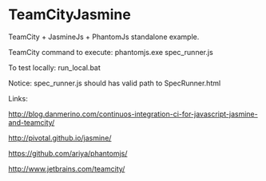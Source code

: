 TeamCityJasmine
===============

TeamCity + JasmineJs + PhantomJs standalone example.


TeamCity command to execute: phantomjs.exe spec_runner.js

To test locally: run_local.bat

Notice:
spec_runner.js should has valid path to SpecRunner.html



Links:

http://blog.danmerino.com/continuos-integration-ci-for-javascript-jasmine-and-teamcity/

http://pivotal.github.io/jasmine/

https://github.com/ariya/phantomjs/

http://www.jetbrains.com/teamcity/
